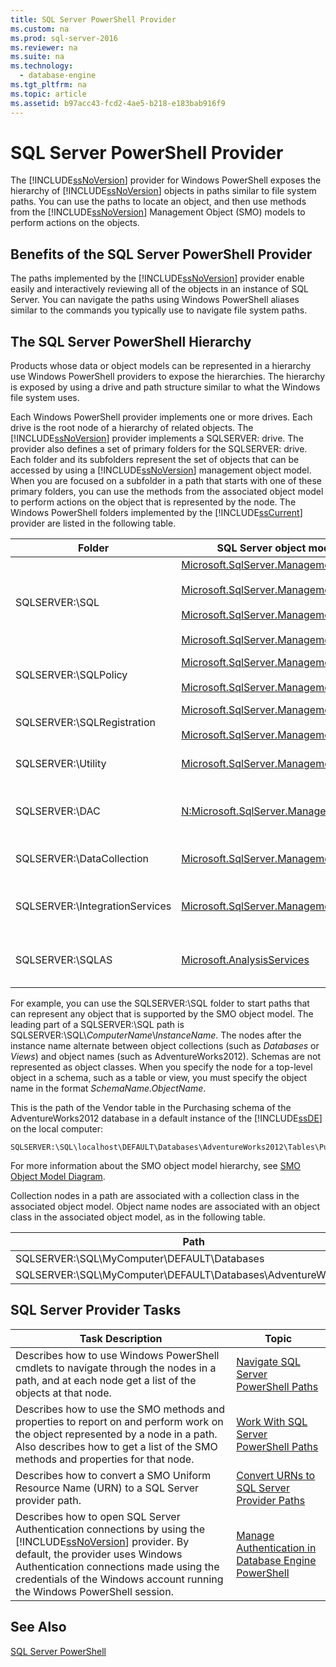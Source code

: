 ```yaml
---
title: SQL Server PowerShell Provider
ms.custom: na
ms.prod: sql-server-2016
ms.reviewer: na
ms.suite: na
ms.technology: 
  - database-engine
ms.tgt_pltfrm: na
ms.topic: article
ms.assetid: b97acc43-fcd2-4ae5-b218-e183bab916f9
---
```

# SQL Server PowerShell Provider
  The [!INCLUDE[ssNoVersion](../../Topics/TopicNameContainA/includes/ssNoVersion_md.md)] provider for Windows PowerShell exposes the hierarchy of [!INCLUDE[ssNoVersion](../../Topics/TopicNameContainA/includes/ssNoVersion_md.md)] objects in paths similar to file system paths. You can use the paths to locate an object, and then use methods from the [!INCLUDE[ssNoVersion](../../Topics/TopicNameContainA/includes/ssNoVersion_md.md)] Management Object (SMO) models to perform actions on the objects.  
  
## Benefits of the SQL Server PowerShell Provider  
 The paths implemented by the [!INCLUDE[ssNoVersion](../../Topics/TopicNameContainA/includes/ssNoVersion_md.md)] provider enable easily and interactively reviewing all of the objects in an instance of SQL Server. You can navigate the paths using Windows PowerShell aliases similar to the commands you typically use to navigate file system paths.  
  
## The SQL Server PowerShell Hierarchy  
 Products whose data or object models can be represented in a hierarchy use Windows PowerShell providers to expose the hierarchies. The hierarchy is exposed by using a drive and path structure similar to what the Windows file system uses.  
  
 Each Windows PowerShell provider implements one or more drives. Each drive is the root node of a hierarchy of related objects. The [!INCLUDE[ssNoVersion](../../Topics/TopicNameContainA/includes/ssNoVersion_md.md)] provider implements a SQLSERVER: drive. The provider also defines a set of primary folders for the SQLSERVER: drive. Each folder and its subfolders represent the set of objects that can be accessed by using a [!INCLUDE[ssNoVersion](../../Topics/TopicNameContainA/includes/ssNoVersion_md.md)] management object model. When you are focused on a subfolder in a path that starts with one of these primary folders, you can use the methods from the associated object model to perform actions on the object that is represented by the node. The Windows PowerShell folders implemented by the [!INCLUDE[ssCurrent](../../Topics/TopicNameContainA/includes/ssCurrent_md.md)] provider are listed in the following table.  
  
|Folder|SQL Server object model namespace|Objects|  
|------------|---------------------------------------|-------------|  
|SQLSERVER:\SQL|[Microsoft.SqlServer.Management.Smo](assetId:///N:Microsoft.SqlServer.Management.Smo)<br /><br /> [Microsoft.SqlServer.Management.Smo.Agent](assetId:///N:Microsoft.SqlServer.Management.Smo.Agent)<br /><br /> [Microsoft.SqlServer.Management.Smo.Broker](assetId:///N:Microsoft.SqlServer.Management.Smo.Broker)<br /><br /> [Microsoft.SqlServer.Management.Smo.Mail](assetId:///N:Microsoft.SqlServer.Management.Smo.Mail)|Database objects, such as tables, views, and stored procedures.|  
|SQLSERVER:\SQLPolicy|[Microsoft.SqlServer.Management.Dmf](assetId:///N:Microsoft.SqlServer.Management.Dmf)<br /><br /> [Microsoft.SqlServer.Management.Facets](assetId:///N:Microsoft.SqlServer.Management.Facets)|Policy-based management objects, such as policies and facets.|  
|SQLSERVER:\SQLRegistration|[Microsoft.SqlServer.Management.RegisteredServers](assetId:///N:Microsoft.SqlServer.Management.RegisteredServers)<br /><br /> [Microsoft.SqlServer.Management.Smo.RegSvrEnum](assetId:///N:Microsoft.SqlServer.Management.Smo.RegSvrEnum)|Registered server objects, such as server groups and registered servers.|  
|SQLSERVER:\Utility|[Microsoft.SqlServer.Management.Utility](assetId:///N:Microsoft.SqlServer.Management.Utility)|Utility objects, such as managed instances of the [!INCLUDE[ssDE](../../Topics/TopicNameContainA/includes/ssDE_md.md)].|  
|SQLSERVER:\DAC|[N:Microsoft.SqlServer.Management.DAC](assetId:///N:Microsoft.SqlServer.Management.DAC)|Data-tier application objects such as DAC packages, and operations such as deploying a DAC.|  
|SQLSERVER:\DataCollection|[Microsoft.SqlServer.Management.Collector](assetId:///N:Microsoft.SqlServer.Management.Collector)|Data collector objects, such as collection sets and configuration stores.|  
|SQLSERVER:\IntegrationServices|[Microsoft.SqlServer.Management.IntegrationServices](assetId:///N:Microsoft.SqlServer.Management.IntegrationServices)|[!INCLUDE[ssISnoversion](../../Topics/TopicNameContainA/includes/ssISnoversion_md.md)] objects such as projects, packages, and environments.|  
|SQLSERVER:\SQLAS|[Microsoft.AnalysisServices](assetId:///N:Microsoft.AnalysisServices)|[!INCLUDE[ssASnoversion](../../Topics/TopicNameContainA/includes/ssASnoversion_md.md)] objects such as cubes, aggregations, and dimensions.|  
  
 For example, you can use the SQLSERVER:\SQL folder to start paths that can represent any object that is supported by the SMO object model. The leading part of a SQLSERVER:\SQL path is SQLSERVER:\SQL\\*ComputerName*\\*InstanceName*. The nodes after the instance name alternate between object collections (such as *Databases* or *Views*) and object names (such as AdventureWorks2012). Schemas are not represented as object classes. When you specify the node for a top-level object in a schema, such as a table or view, you must specify the object name in the format *SchemaName.ObjectName*.  
  
 This is the path of the Vendor table in the Purchasing schema of the AdventureWorks2012 database in a default instance of the [!INCLUDE[ssDE](../../Topics/TopicNameContainA/includes/ssDE_md.md)] on the local computer:  
  
```  
SQLSERVER:\SQL\localhost\DEFAULT\Databases\AdventureWorks2012\Tables\Purchasing.Vendor  
```  
  
 For more information about the SMO object model hierarchy, see [SMO Object Model Diagram](../Topic/SMO%20Object%20Model%20Diagram.md).  
  
 Collection nodes in a path are associated with a collection class in the associated object model. Object name nodes are associated with an object class in the associated object model, as in the following table.  
  
|Path|SMO class|  
|----------|---------------|  
|SQLSERVER:\SQL\MyComputer\DEFAULT\Databases|[DatabaseCollection](assetId:///T:Microsoft.SqlServer.Management.Smo.DatabaseCollection)|  
|SQLSERVER:\SQL\MyComputer\DEFAULT\Databases\AdventureWorks2012|[Database](assetId:///T:Microsoft.SqlServer.Management.Smo.Database)|  
  
## SQL Server Provider Tasks  
  
|Task Description|Topic|  
|----------------------|-----------|  
|Describes how to use Windows PowerShell cmdlets to navigate through the nodes in a path, and at each node get a list of the objects at that node.|[Navigate SQL Server PowerShell Paths](../../Topics/TopicNameNotContainA/Navigate-SQL-Server-PowerShell-Paths.md)|  
|Describes how to use the SMO methods and properties to report on and perform work on the object represented by a node in a path. Also describes how to get a list of the SMO methods and properties for that node.|[Work With SQL Server PowerShell Paths](../../Topics/TopicNameNotContainA/Work-With-SQL-Server-PowerShell-Paths.md)|  
|Describes how to convert a SMO Uniform Resource Name (URN) to a SQL Server provider path.|[Convert URNs to SQL Server Provider Paths](../../Topics/TopicNameNotContainA/Convert-URNs-to-SQL-Server-Provider-Paths.md)|  
|Describes how to open SQL Server Authentication connections by using the [!INCLUDE[ssNoVersion](../../Topics/TopicNameContainA/includes/ssNoVersion_md.md)] provider. By default, the provider uses Windows Authentication connections made using the credentials of the Windows account running the Windows PowerShell session.|[Manage Authentication in Database Engine PowerShell](../../Topics/TopicNameNotContainA/Manage-Authentication-in-Database-Engine-PowerShell.md)|  
  
## See Also  
 [SQL Server PowerShell](../../Topics/TopicNameNotContainA/SQL-Server-PowerShell.md)  
  
  